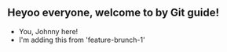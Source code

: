 ## Heyoo everyone, welcome  to by Git guide!

- You, Johnny here! 
- I'm adding this from 'feature-brunch-1'
